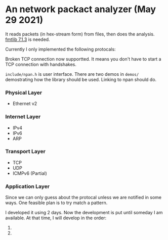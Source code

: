 # An network packact analyzer (May 29 2021)

It reads packets (in hex-stream form) from files, then does the analysis. [fmtlib 7.1.3](https://fmt.dev/latest/index.html) is needed.

Currently I only implemented the following protocals:

Broken TCP connection now supportted. It means you don't have to start a TCP connection with handshakes.

`include/npan.h` is user interface. There are two demos in `demos/` demostrating how the library should be used. Linking to npan should do.

### Physical Layer

* Ethernet v2

### Internet Layer

* IPv4
* IPv6
* ARP

### Transport Layer

* TCP
* UDP
* ICMPv6 (Partial)

### Application Layer

Since we can only guess about the protocal unless we are notified in some ways. One feasible plan is to try match a pattern.

I developed it using 2 days. Now the development is put until someday I am available. At that time, I will develop in the order:

1. 
2. 
